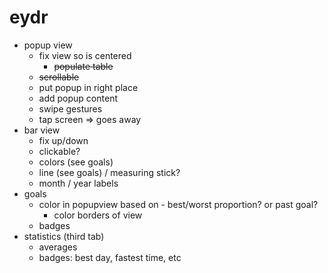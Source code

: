 # eydr

- popup view
  - fix view so is centered
    - ~~populate table~~
  - ~~scrollable~~
  - put popup in right place
  - add popup content
  - swipe gestures
  - tap screen => goes away
- bar view
  - fix up/down
  - clickable?
  - colors (see goals)
  - line (see goals) / measuring stick?
  - month / year labels
- goals
  - color in popupview based on - best/worst proportion? or past goal?
    - color borders of view
  - badges
- statistics (third tab)
  - averages
  - badges: best day, fastest time, etc